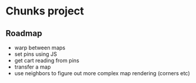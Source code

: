 # Chunks project

## Roadmap

- warp between maps
- set pins using JS
- get cart reading from pins
- transfer a map
- use neighbors to figure out more complex map rendering (corners etc)
